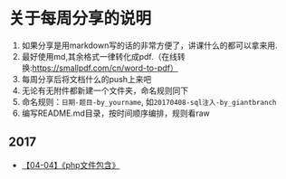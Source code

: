# 关于每周分享的说明
1. 如果分享是用markdown写的话的非常方便了，讲课什么的都可以拿来用.
2. 最好使用md,其余格式一律转化成pdf.（在线转换:https://smallpdf.com/cn/word-to-pdf）
3. 每周分享后将文档什么的push上来吧
4. 无论有无附件都新建一个文件夹，命名规则同下
5. 命名规则：`日期-题目-by_yourname`, 如`20170408-sql注入-by_giantbranch`
6. 编写README.md目录，按时间顺序编排，规则看raw

## 2017
- [【04-04】《php文件包含》](/2017/20170404-php-by_Dhakkan/php文件包含.md)

